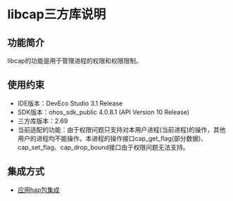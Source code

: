 # libcap三方库说明
## 功能简介
libcap的功能是用于管理进程的权限和权限限制。
## 使用约束
- IDE版本：DevEco Studio 3.1 Release
- SDK版本：ohos_sdk_public 4.0.8.1 (API Version 10 Release)
- 三方库版本：2.69
- 当前适配的功能：由于权限问题只支持对本用户进程(当前进程)的操作，其他用户的进程均不能操作。本进程的操作接口cap_get_flag(部分数据)、cap_set_flag、cap_drop_bound接口由于权限问题无法支持。

## 集成方式
+ [应用hap包集成](docs/hap_integrate.md)
